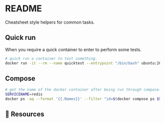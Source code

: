 # README

Cheatsheet style helpers for common tasks.  

## Quick run

When you require a quick container to enter to perform some tests.  

```sh
# quick run a container to test something.
docker run -it --rm --name quicktest --entrypoint "/bin/bash" ubuntu:20.04   
```

## Compose

```sh
# get the name of the docker container after being run through compose.    
SERVICENAME=redis
docker ps -aq --format '{{.Names}}' --filter "id=$(docker compose ps $SERVICENAME -q)"
```

## 👀 Resources
